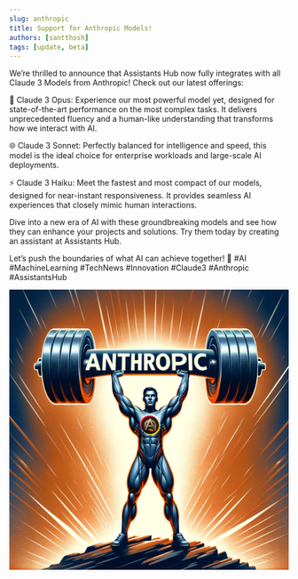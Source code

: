 ```yaml
---
slug: anthropic
title: Support for Anthropic Models!
authors: [santthosh]
tags: [update, beta]
---
```


We’re thrilled to announce that Assistants Hub now fully integrates with all Claude 3 Models from Anthropic! Check out our latest offerings:

🚀 Claude 3 Opus: Experience our most powerful model yet, designed for state-of-the-art performance on the most complex tasks. It delivers unprecedented fluency and a human-like understanding that transforms how we interact with AI.

🌐 Claude 3 Sonnet: Perfectly balanced for intelligence and speed, this model is the ideal choice for enterprise workloads and large-scale AI deployments.

⚡ Claude 3 Haiku: Meet the fastest and most compact of our models, designed for near-instant responsiveness. It provides seamless AI experiences that closely mimic human interactions.

Dive into a new era of AI with these groundbreaking models and see how they can enhance your projects and solutions. Try them today by creating an assistant at Assistants Hub.

Let’s push the boundaries of what AI can achieve together! 🚀 #AI #MachineLearning #TechNews #Innovation #Claude3 #Anthropic #AssistantsHub

![Anthropic](./anthropic.png)